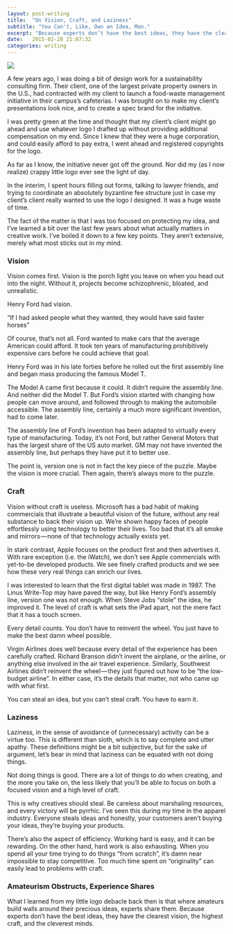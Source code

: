 ```yaml
---
layout: post-writing
title:  "On Vision, Craft, and Laziness"
subtitle: "You Can't, Like, Own an Idea, Man."
excerpt: "Because experts don’t have the best ideas, they have the clearest vision, the highest craft, and the cleverest minds…"
date:   2015-02-28 21:07:32
categories: writing
---
```


<div class="writing-image--full-width">
<img src="{{ site.baseurl }}/content/writing/on-vision-craft-and-laziness-header.png" />
</div>

A few years ago, I was doing a bit of design work for a sustainability consulting firm. Their client, one of the largest private property owners in the U.S., had contracted with my client to launch a food-waste management initiative in their campus’s cafeterias. I was brought on to make my client’s presentations look nice, and to create a spec brand for the initiative.

I was pretty green at the time and thought that my client’s client might go ahead and use whatever logo I drafted up without providing additional compensation on my end. Since I knew that they were a huge corporation, and could easily afford to pay extra, I went ahead and registered copyrights for the logo.

As far as I know, the initiative never got off the ground. Nor did my (as I now realize) crappy little logo ever see the light of day.

In the interim, I spent hours filling out forms, talking to lawyer friends, and trying to coordinate an absolutely byzantine fee structure just in case my client’s client really wanted to use the logo I designed. It was a huge waste of time.

The fact of the matter is that I was too focused on protecting my idea, and I’ve learned a bit over the last few years about what actually matters in creative work. I’ve boiled it down to a few key points. They aren’t extensive, merely what most sticks out in my mind.

### Vision

Vision comes first. Vision is the porch light you leave on when you head out into the night. Without it, projects become schizophrenic, bloated, and unrealistic.

Henry Ford had vision.

“If I had asked people what they wanted, they would have said faster horses”

Of course, that’s not all. Ford wanted to make cars that the average American could afford. It took ten years of manufacturing prohibitively expensive cars before he could achieve that goal.

Henry Ford was in his late forties before he rolled out the first assembly line and began mass producing the famous Model T.

The Model A came first because it could. It didn’t require the assembly line. And neither did the Model T. But Ford’s vision started with changing how people can move around, and followed through to making the automobile accessible. The assembly line, certainly a much more significant invention, had to come later.

The assembly line of Ford’s invention has been adapted to virtually every type of manufacturing. Today, it’s not Ford, but rather General Motors that has the largest share of the US auto market. GM may not have invented the assembly line, but perhaps they have put it to better use.

The point is, version one is not in fact the key piece of the puzzle. Maybe the vision is more crucial. Then again, there’s always more to the puzzle.

### Craft

Vision without craft is useless. Microsoft has a bad habit of making commercials that illustrate a beautiful vision of the future, without any real substance to back their vision up. We’re shown happy faces of people effortlessly using technology to better their lives. Too bad that it’s all smoke and mirrors — none of that technology actually exists yet.

In stark contrast, Apple focuses on the product first and then advertises it. With rare exception (i.e. the iWatch), we don’t see Apple commercials with yet-to-be developed products. We see finely crafted products and we see how these very real things can enrich our lives.

I was interested to learn that the first digital tablet was made in 1987. The Linus Write-Top may have paved the way, but like Henry Ford’s assembly line, version one was not enough. When Steve Jobs “stole” the idea, he improved it. The level of craft is what sets the iPad apart, not the mere fact that it has a touch screen.

Every detail counts. You don’t have to reinvent the wheel. You just have to make the best damn wheel possible.

Virgin Airlines does well because every detail of the experience has been carefully crafted. Richard Branson didn’t invent the airplane, or the airline, or anything else involved in the air travel experience. Similarly, Southwest Airlines didn’t reinvent the wheel — they just figured out how to be “the low-budget airline”. In either case, it’s the details that matter, not who came up with what first.

You can steal an idea, but you can’t steal craft. You have to earn it.

### Laziness

Laziness, in the sense of avoidance of (unnecessary) activity can be a virtue too. This is different than sloth, which is to say complete and utter apathy. These definitions might be a bit subjective, but for the sake of argument, let’s bear in mind that laziness can be equated with not doing things.

Not doing things is good. There are a lot of things to do when creating, and the more you take on, the less likely that you’ll be able to focus on both a focused vision and a high level of craft.

This is why creatives should steal. Be careless about marshaling resources, and every victory will be pyrrhic. I’ve seen this during my time in the apparel industry. Everyone steals ideas and honestly, your customers aren’t buying your ideas, they’re buying your products.

There’s also the aspect of efficiency. Working hard is easy, and it can be rewarding. On the other hand, hard work is also exhausting. When you spend all your time trying to do things “from scratch”, it’s damn near impossible to stay competitive. Too much time spent on “originality” can easily lead to problems with craft.

### Amateurism Obstructs, Experience Shares

What I learned from my little logo debacle back then is that where amateurs build walls around their precious ideas, experts share them. Because experts don’t have the best ideas, they have the clearest vision, the highest craft, and the cleverest minds.